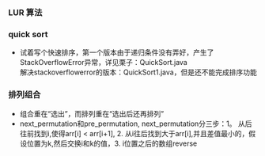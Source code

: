 ### LUR 算法


### quick sort
- 试着写个快速排序，第一个版本由于递归条件没有弄好，产生了StackOverflowError异常，详见栗子：QuickSort.java \
  解决stackoverflowerror的版本：QuickSort1.java，但是还不能完成排序功能

### 排列组合
- 组合重在“选出”，而排列重在“选出后还再排列”
- next_permutation和pre_permutation, next_permutation分三步：1。 从后往前找到i,使得arr[i] < arr[i+1], 2. 从i往后找到大于arr[i],并且差值最小的，假设位置为k,然后交换i和k的值，3. i位置之后的数组reverse
